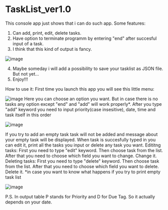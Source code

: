 # TaskList_ver1.0
This console app just shows that i can do such app.
Some features:
1. Can add, print, edit, delete tasks.
2. Have option to terminate programm by entering "end" after succesful input of a task.
3. I think that this kind of output is fancy.

![image](https://user-images.githubusercontent.com/112074809/192340938-be367c02-c2e5-4531-bb72-562e6787d40f.png)

4. Maybe someday i will add a possibility to save your tasklist as JSON file. But not yet...
5. Enjoy!!!

How to use it:
First time you launch this app you will see this little menu:

![image](https://user-images.githubusercontent.com/112074809/192343746-a7a17f3e-0e32-41b9-9420-caa320726dd5.png)
Here you can choose an option you want. But in case there is no tasks any option except "end" and "add" will work properly*.
After you type "add" keyword you need to input priority(case insesitive), date, time and task itself in this order

![image](https://user-images.githubusercontent.com/112074809/192344402-4d2d7c30-c107-4fcf-bd3f-0b92a1f03a02.png)

If you try to add an empty task task will not be added and message about your empty task will be displayed.
When task is succesfully typed in you can edit it, print all the tasks you input or delete any task you want.
Edititng tasks:
First you need to type "edit" keyword. Then choose task from the list. After that you need to choose which field you want to change. Change it.
Deleting tasks:
First you need to type "delete" keyword. Then choose task from the list. After that you need to choose which field you want to delete. Delete it.
*in case you want to know what happens if you try to print empty task list

![image](https://user-images.githubusercontent.com/112074809/192344085-b050a03f-fa9d-4db0-993b-0b8f32d1be31.png)


P.S.
In output table P stands for Priority and D for Due Tag. So it actually depends on your date.
